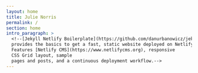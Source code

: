 ```yaml
---
layout: home
title: Julie Norris
permalink: /
section: home
intro_paragraph: >
  <!--[Jekyll Netlify Boilerplate](https://github.com/danurbanowicz/jekyll-netlify-boilerplate)
  provides the basics to get a fast, static website deployed on Netlify.
  Features [Netlify CMS](https://www.netlifycms.org), responsive
  CSS Grid layout, sample
  pages and posts, and a continuous deployment workflow.-->
---
```


